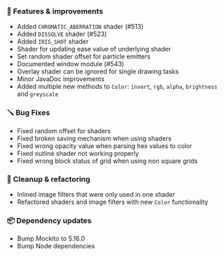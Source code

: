 ### 🚀 Features & improvements

- Added `CHROMATIC_ABERRATION` shader (#513)
- Added `DISSOLVE` shader (#523)
- Added `IRIS_SHOT` shader
- Shader for updating ease value of underlying shader
- Set random shader offset for particle emitters
- Documented window module (#543)
- Overlay shader can be ignored for single drawing tasks
- Minor JavaDoc improvements
- Added multiple new methods to `Color`: `invert`, `rgb`, `alpha`, `brightness` and `greyscale`

### 🪛 Bug Fixes

- Fixed random offset for shaders
- Fixed broken saving mechanism when using shaders
- Fixed wrong opacity value when parsing hex values to color
- Fixed outline shader not working properly
- Fixed wrong block status of grid when using non square grids

### 🧽 Cleanup & refactoring

- Inlined image filters that were only used in one shader
- Refactored shaders and image filters with new `Color` functionality

### 📦 Dependency updates

- Bump Mockito to 5.16.0
- Bump Node dependencies
